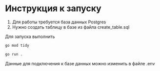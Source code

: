 # Инструкция к запуску
1. Для работы требуется база данных Postgres
2. Нужно создать таблицу в базе из файла create_table.sql

Для запуска выполнить

```bash
go mod tidy
```

```bash
go run .
```

Данные для подключения к базе данных можно изменить в файле .env

